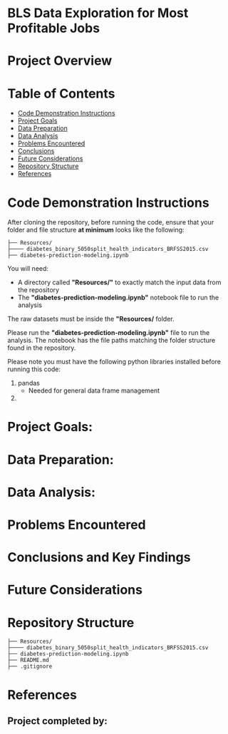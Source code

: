 # BLS Data Exploration for Most Profitable Jobs
# Project Overview

# Table of Contents
- [Code Demonstration Instructions](#code-demonstration-instructions)
- [Project Goals](#project-goals)
- [Data Preparation](#data-preparation)
- [Data Analysis](#data-analysis)
- [Problems Encountered](#problems-encountered)
- [Conclusions](#conclusions-and-key-findings)
- [Future Considerations](#future-considerations)
- [Repository Structure](#repository-structure)
- [References](#references)

# Code Demonstration Instructions

After cloning the repository, before running the code, ensure that your folder and file structure **at minimum** looks like the following:

```
├── Resources/
├──── diabetes_binary_5050split_health_indicators_BRFSS2015.csv
├── diabetes-prediction-modeling.ipynb
```

You will need:
- A directory called **"Resources/"** to exactly match the input data from the repository
- The **"diabetes-prediction-modeling.ipynb"** notebook file to run the analysis 

The raw datasets must be inside the **"Resources/** folder.

Please run the **"diabetes-prediction-modeling.ipynb"** file to run the analysis. The notebook has the file paths matching the folder structure found in the repository.  

Please note you must have the following python libraries installed before running this code:

1. pandas 
    - Needed for general data frame management
2. 

# Project Goals:

# Data Preparation:


# Data Analysis:


# Problems Encountered


# Conclusions and Key Findings


# Future Considerations


# Repository Structure

```
├── Resources/
├──── diabetes_binary_5050split_health_indicators_BRFSS2015.csv
├── diabetes-prediction-modeling.ipynb
├── README.md
├── .gitignore
```

# References


## Project completed by:

